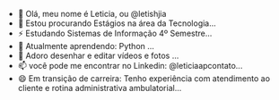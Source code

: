 - 👋 Olá, meu nome é Leticia, ou @letishjia
- 👀 Estou procurando Estágios na área da Tecnologia...
- ⚡ Estudando Sistemas de Informação 4º Semestre...
- 🌱 Atualmente aprendendo: Python ...
- 💞️ Adoro desenhar e editar vídeos e fotos ...
- 📫 você pode me encontrar no Linkedin: @leticiaapcontato...
- 😄 Em transição de carreira: Tenho experiência com atendimento ao cliente e rotina administrativa ambulatorial...


<!---
letishjia/letishjia is a ✨ special ✨ repository because its `README.md` (this file) appears on your GitHub profile.
You can click the Preview link to take a look at your changes.
--->
